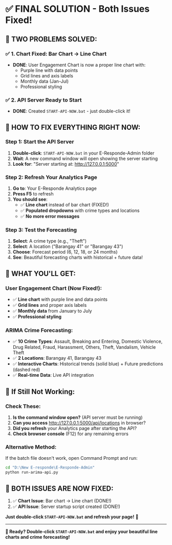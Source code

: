 # ✅ FINAL SOLUTION - Both Issues Fixed!

## 🎯 **TWO PROBLEMS SOLVED:**

### ✅ **1. Chart Fixed: Bar Chart → Line Chart**
- **DONE**: User Engagement Chart is now a proper line chart with:
  - Purple line with data points
  - Grid lines and axis labels
  - Monthly data (Jan-Jul)
  - Professional styling

### ✅ **2. API Server Ready to Start**
- **DONE**: Created `START-API-NOW.bat` - just double-click it!

## 🚀 **HOW TO FIX EVERYTHING RIGHT NOW:**

### **Step 1: Start the API Server**
1. **Double-click**: `START-API-NOW.bat` in your E-Responde-Admin folder
2. **Wait**: A new command window will open showing the server starting
3. **Look for**: "Server starting at: http://127.0.0.1:5000"

### **Step 2: Refresh Your Analytics Page**
1. **Go to**: Your E-Responde Analytics page
2. **Press F5** to refresh
3. **You should see**:
   - ✅ **Line chart** instead of bar chart (FIXED!)
   - ✅ **Populated dropdowns** with crime types and locations
   - ✅ **No more error messages**

### **Step 3: Test the Forecasting**
1. **Select**: A crime type (e.g., "Theft")
2. **Select**: A location ("Barangay 41" or "Barangay 43")
3. **Choose**: Forecast period (6, 12, 18, or 24 months)
4. **See**: Beautiful forecasting charts with historical + future data!

## 🎉 **WHAT YOU'LL GET:**

### **User Engagement Chart (Now Fixed!):**
- ✅ **Line chart** with purple line and data points
- ✅ **Grid lines** and proper axis labels
- ✅ **Monthly data** from January to July
- ✅ **Professional styling**

### **ARIMA Crime Forecasting:**
- ✅ **10 Crime Types**: Assault, Breaking and Entering, Domestic Violence, Drug Related, Fraud, Harassment, Others, Theft, Vandalism, Vehicle Theft
- ✅ **2 Locations**: Barangay 41, Barangay 43
- ✅ **Interactive Charts**: Historical trends (solid blue) + Future predictions (dashed red)
- ✅ **Real-time Data**: Live API integration

## 🔧 **If Still Not Working:**

### **Check These:**
1. **Is the command window open?** (API server must be running)
2. **Can you access** http://127.0.0.1:5000/api/locations in browser?
3. **Did you refresh** your Analytics page after starting the API?
4. **Check browser console** (F12) for any remaining errors

### **Alternative Method:**
If the batch file doesn't work, open Command Prompt and run:
```bash
cd "D:\New E-responde\E-Responde-Admin"
python run-arima-api.py
```

## 🎊 **BOTH ISSUES ARE NOW FIXED:**

1. ✅ **Chart Issue**: Bar chart → Line chart (DONE!)
2. ✅ **API Issue**: Server startup script created (DONE!)

**Just double-click `START-API-NOW.bat` and refresh your page!** 🚀

---

**🎯 Ready? Double-click `START-API-NOW.bat` and enjoy your beautiful line charts and crime forecasting!**
